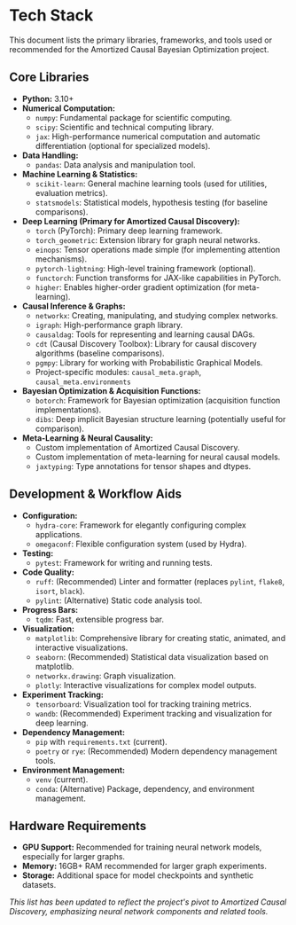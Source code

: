 # Tech Stack

This document lists the primary libraries, frameworks, and tools used or recommended for the Amortized Causal Bayesian Optimization project.

## Core Libraries

-   **Python:** 3.10+
-   **Numerical Computation:**
    -   `numpy`: Fundamental package for scientific computing.
    -   `scipy`: Scientific and technical computing library.
    -   `jax`: High-performance numerical computation and automatic differentiation (optional for specialized models).
-   **Data Handling:**
    -   `pandas`: Data analysis and manipulation tool.
-   **Machine Learning & Statistics:**
    -   `scikit-learn`: General machine learning tools (used for utilities, evaluation metrics).
    -   `statsmodels`: Statistical models, hypothesis testing (for baseline comparisons).
-   **Deep Learning (Primary for Amortized Causal Discovery):**
    -   `torch` (PyTorch): Primary deep learning framework.
    -   `torch_geometric`: Extension library for graph neural networks.
    -   `einops`: Tensor operations made simple (for implementing attention mechanisms).
    -   `pytorch-lightning`: High-level training framework (optional).
    -   `functorch`: Function transforms for JAX-like capabilities in PyTorch.
    -   `higher`: Enables higher-order gradient optimization (for meta-learning).
-   **Causal Inference & Graphs:**
    -   `networkx`: Creating, manipulating, and studying complex networks.
    -   `igraph`: High-performance graph library.
    -   `causaldag`: Tools for representing and learning causal DAGs.
    -   `cdt` (Causal Discovery Toolbox): Library for causal discovery algorithms (baseline comparisons).
    -   `pgmpy`: Library for working with Probabilistic Graphical Models.
    -   Project-specific modules: `causal_meta.graph`, `causal_meta.environments`
-   **Bayesian Optimization & Acquisition Functions:**
    -   `botorch`: Framework for Bayesian optimization (acquisition function implementations).
    -   `dibs`: Deep implicit Bayesian structure learning (potentially useful for comparison).
-   **Meta-Learning & Neural Causality:**
    -   Custom implementation of Amortized Causal Discovery.
    -   Custom implementation of meta-learning for neural causal models.
    -   `jaxtyping`: Type annotations for tensor shapes and dtypes.

## Development & Workflow Aids

-   **Configuration:**
    -   `hydra-core`: Framework for elegantly configuring complex applications.
    -   `omegaconf`: Flexible configuration system (used by Hydra).
-   **Testing:**
    -   `pytest`: Framework for writing and running tests.
-   **Code Quality:**
    -   `ruff`: (Recommended) Linter and formatter (replaces `pylint`, `flake8`, `isort`, `black`).
    -   `pylint`: (Alternative) Static code analysis tool.
-   **Progress Bars:**
    -   `tqdm`: Fast, extensible progress bar.
-   **Visualization:**
    -   `matplotlib`: Comprehensive library for creating static, animated, and interactive visualizations.
    -   `seaborn`: (Recommended) Statistical data visualization based on matplotlib.
    -   `networkx.drawing`: Graph visualization.
    -   `plotly`: Interactive visualizations for complex model outputs.
-   **Experiment Tracking:**
    -   `tensorboard`: Visualization tool for tracking training metrics.
    -   `wandb`: (Recommended) Experiment tracking and visualization for deep learning.
-   **Dependency Management:**
    -   `pip` with `requirements.txt` (current).
    -   `poetry` or `rye`: (Recommended) Modern dependency management tools.
-   **Environment Management:**
    -   `venv` (current).
    -   `conda`: (Alternative) Package, dependency, and environment management.

## Hardware Requirements

-   **GPU Support:** Recommended for training neural network models, especially for larger graphs.
-   **Memory:** 16GB+ RAM recommended for larger graph experiments.
-   **Storage:** Additional space for model checkpoints and synthetic datasets.

*This list has been updated to reflect the project's pivot to Amortized Causal Discovery, emphasizing neural network components and related tools.* 